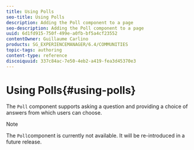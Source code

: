 ```yaml
---
title: Using Polls
seo-title: Using Polls
description: Adding the Poll component to a page
seo-description: Adding the Poll component to a page
uuid: 6d1fd915-750f-499e-a0fb-bf5a4cf23552
contentOwner: Guillaume Carlino
products: SG_EXPERIENCEMANAGER/6.4/COMMUNITIES
topic-tags: authoring
content-type: reference
discoiquuid: 337c84ac-7e50-4eb2-a419-fea3d45370e3
---
```


# Using Polls{#using-polls}

The `Poll` component supports asking a question and providing a choice of answers from which users can choose.

>[!NOTE]
>
>The `Poll`component is currently not available. It will be re-introduced in a future release.

